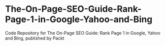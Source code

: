 # The-On-Page-SEO-Guide-Rank-Page-1-in-Google-Yahoo-and-Bing
Code Repository for The On-Page SEO Guide: Rank Page 1 in Google, Yahoo and Bing, published by Packt
